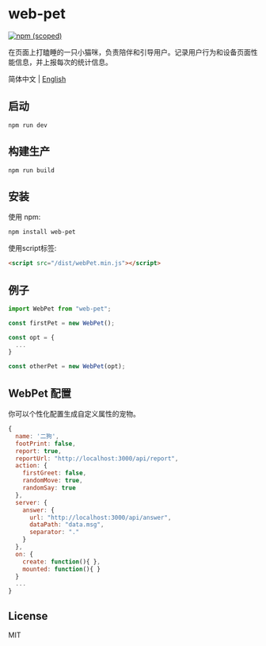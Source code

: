 # web-pet

[![npm (scoped)](https://img.shields.io/npm/v/web-pet.svg)](https://www.npmjs.com/package/web-pet)

在页面上打瞌睡的一只小猫咪，负责陪伴和引导用户。记录用户行为和设备页面性能信息，并上报每次的统计信息。

简体中文 | [English](./README-EN.md)

## 启动
```
npm run dev
```

## 构建生产
```
npm run build
```

## 安装

使用 npm:

```bash
npm install web-pet
```

使用script标签:

```html
<script src="/dist/webPet.min.js"></script>
```
## 例子

```js
import WebPet from "web-pet";

const firstPet = new WebPet();

const opt = {
  ...
}

const otherPet = new WebPet(opt);
```

## WebPet 配置
你可以个性化配置生成自定义属性的宠物。
```js
{
  name: '二狗',
  footPrint: false,
  report: true,
  reportUrl: "http://localhost:3000/api/report",
  action: {
    firstGreet: false,
    randomMove: true,
    randomSay: true
  },
  server: {
    answer: {
      url: "http://localhost:3000/api/answer",
      dataPath: "data.msg",
      separator: "."
    }
  },
  on: {
    create: function(){ },
    mounted: function(){ }
  }
  ...
}
```

## License

MIT

